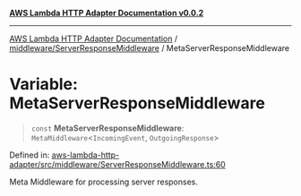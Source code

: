 [**AWS Lambda HTTP Adapter Documentation v0.0.2**](../../../README.md)

***

[AWS Lambda HTTP Adapter Documentation](../../../modules.md) / [middleware/ServerResponseMiddleware](../README.md) / MetaServerResponseMiddleware

# Variable: MetaServerResponseMiddleware

> `const` **MetaServerResponseMiddleware**: `MetaMiddleware`\<`IncomingEvent`, `OutgoingResponse`\>

Defined in: [aws-lambda-http-adapter/src/middleware/ServerResponseMiddleware.ts:60](https://github.com/stonemjs/aws-lambda-http-adapter/blob/b2e29f567ac56717023f9597000ee3f0d0278093/src/middleware/ServerResponseMiddleware.ts#L60)

Meta Middleware for processing server responses.
